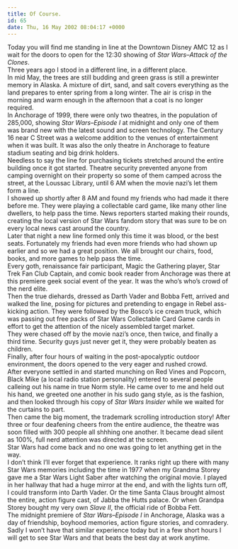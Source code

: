 ```yaml
---
title: Of Course.
id: 65
date: Thu, 16 May 2002 08:04:17 +0000
---
```


Today you will find me standing in line at the Downtown Disney <span class="caps">AMC</span> 12 as I wait for the doors to open for the 12:30 showing of *Star Wars–Attack of the Clones*.  
 Three years ago I stood in a different line, in a different place.  
 In mid May, the trees are still budding and green grass is still a prewinter memory in Alaska. A mixture of dirt, sand, and salt covers everything as the land prepares to enter spring from a long winter. The air is crisp in the morning and warm enough in the afternoon that a coat is no longer required.  
 In Anchorage of 1999, there were only two theatres, in the population of 285,000, showing *Star Wars–Episode I* at midnight and only one of them was brand new with the latest sound and screen technology. The Century 16 near C Street was a welcome addition to the venues of entertainment when it was built. It was also the only theatre in Anchorage to feature stadium seating and big drink holders.  
 Needless to say the line for purchasing tickets stretched around the entire building once it got started. Theatre security prevented anyone from camping overnight on their property so some of them camped across the street, at the Loussac Library, until 6 <span class="caps">AM</span> when the movie nazi’s let them form a line.  
 I showed up shortly after 8 <span class="caps">AM</span> and found my friends who had made it there before me. They were playing a collectable card game, like many other line dwellers, to help pass the time. News reporters started making their rounds, creating the local version of Star Wars fandom story that was sure to be on every local news cast around the country.  
 Later that night a new line formed only this time it was blood, or the best seats. Fortunately my friends had even more friends who had shown up earlier and so we had a great position. We all brought our chairs, food, books, and more games to help pass the time.  
 Every goth, renaissance fair participant, Magic the Gathering player, Star Trek Fan Club Captain, and comic book reader from Anchorage was there at this premiere geek social event of the year. It was the who’s who’s crowd of the nerd elite.  
 Then the true diehards, dressed as Darth Vader and Bobba Fett, arrived and walked the line, posing for pictures and pretending to engage in Rebel ass-kicking action. They were followed by the Bosco’s ice cream truck, which was passing out free packs of Star Wars Collectable Card Game cards in effort to get the attention of the nicely assembled target market.  
 They were chased off by the movie nazi’s once, then twice, and finally a third time. Security guys just never get it, they were probably beaten as children.  
 Finally, after four hours of waiting in the post-apocalyptic outdoor environment, the doors opened to the very eager and rushed crowd.  
 After everyone settled in and started munching on Red Vines and Popcorn, Black Mike (a local radio station personality) entered to several people calleing out his name in true Norm style. He came over to me and held out his hand, we greeted one another in his sudo gang style, as is the fashion, and then looked through his copy of *Star Wars Insider* while we waited for the curtains to part.  
 Then came the big moment, the trademark scrolling introduction story! After three or four deafening cheers from the entire audience, the theatre was soon filled with 300 people all shhhing one another. It became dead silent as 100%, full nerd attention was directed at the screen.  
 Star Wars had come back and no one was going to let anything get in the way.  
 I don’t think I’ll ever forget that experience. It ranks right up there with many Star Wars memories including the time in 1977 when my Grandma Storey gave me a Star Wars Light Saber after watching the original movie. I played in her hallway that had a huge mirror at the end, and with the lights turn off, I could transform into Darth Vader. Or the time Santa Claus brought almost the entire, action figure cast, of Jabba the Hutts palace. Or when Grandpa Storey bought my very own *Slave II*, the official ride of Bobba Fett.  
 The midnight premiere of *Star Wars–Episode I* in Anchorage, Alaska was a day of friendship, boyhood memories, action figure stories, and comradery. Sadly I won’t have that similar experience today but in a few short hours I will get to see Star Wars and that beats the best day at work anytime.


